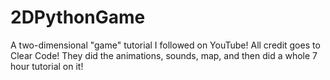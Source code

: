 # 2DPythonGame
A two-dimensional "game" tutorial I followed on YouTube!  All credit goes to Clear Code!  They did the animations, sounds, map, and then did a whole 7 hour tutorial on it!
